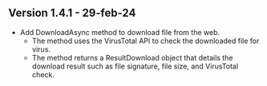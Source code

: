 ## Version 1.4.1 - 29-feb-24
- Add DownloadAsync method to download file from the web.
    - The method uses the VirusTotal API to check the downloaded file for virus.
    - The method returns a ResultDownload object that details the download result such as file signature, file size, and VirusTotal check.